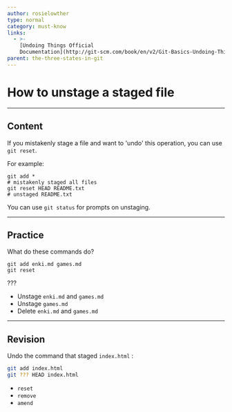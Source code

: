 ```yaml
---
author: rosielowther
type: normal
category: must-know
links:
  - >-
    [Undoing Things Official
    Documentation](http://git-scm.com/book/en/v2/Git-Basics-Undoing-Things){website}
parent: the-three-states-in-git
---
```


# How to unstage a staged file


---

## Content

If you mistakenly stage a file and want to 'undo' this operation, you can use `git reset`.

For example:

```plain-text
git add *
# mistakenly staged all files
git reset HEAD README.txt
# unstaged README.txt 
```

You can use `git status` for prompts on unstaging.


---

## Practice

What do these commands do?

```plain-text
git add enki.md games.md
git reset 
```

 ???

- Unstage `enki.md` and `games.md`
- Unstage `games.md`
- Delete `enki.md` and `games.md`


---

## Revision

Undo the command that staged `index.html` :

```bash
git add index.html
git ??? HEAD index.html
```

- `reset`
- `remove`
- `amend`
 
